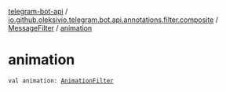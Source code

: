 [telegram-bot-api](../../index.md) / [io.github.oleksivio.telegram.bot.api.annotations.filter.composite](../index.md) / [MessageFilter](index.md) / [animation](./animation.md)

# animation

`val animation: `[`AnimationFilter`](../-animation-filter/index.md)